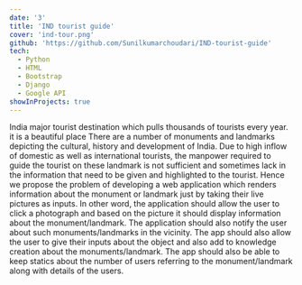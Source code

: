 ```yaml
---
date: '3'
title: 'IND tourist guide'
cover: 'ind-tour.png'
github: 'https://github.com/Sunilkumarchoudari/IND-tourist-guide'
tech:
  - Python
  - HTML
  - Bootstrap
  - Django
  - Google API
showInProjects: true
---
```


India major tourist destination which pulls thousands of tourists every year. it is a  beautiful place There are a number of monuments and landmarks depicting the cultural, history and development of India. Due to high inflow of domestic as well as international tourists, the manpower required to guide the tourist on these landmark is not sufficient and sometimes lack in the information that need to be given and highlighted to the tourist. Hence we propose the problem of developing a web application which renders information about the monument or landmark just by taking their live pictures as inputs. In other word, the application should allow the user to click a photograph and based on the picture it should display information about the monument/landmark. The application should also notify the user about such monuments/landmarks in the vicinity. The app should also allow the user to give their inputs about the object and also add to knowledge creation about the monuments/landmark. The app should also be able to keep statics about the number of users referring to the monument/landmark along with details of the users.
